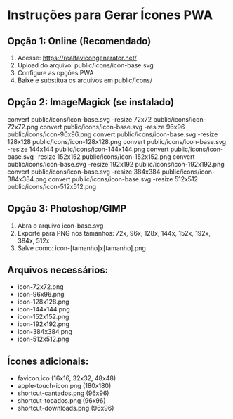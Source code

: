 # Instruções para Gerar Ícones PWA

## Opção 1: Online (Recomendado)
1. Acesse: https://realfavicongenerator.net/
2. Upload do arquivo: public/icons/icon-base.svg
3. Configure as opções PWA
4. Baixe e substitua os arquivos em public/icons/

## Opção 2: ImageMagick (se instalado)
convert public/icons/icon-base.svg -resize 72x72 public/icons/icon-72x72.png
convert public/icons/icon-base.svg -resize 96x96 public/icons/icon-96x96.png
convert public/icons/icon-base.svg -resize 128x128 public/icons/icon-128x128.png
convert public/icons/icon-base.svg -resize 144x144 public/icons/icon-144x144.png
convert public/icons/icon-base.svg -resize 152x152 public/icons/icon-152x152.png
convert public/icons/icon-base.svg -resize 192x192 public/icons/icon-192x192.png
convert public/icons/icon-base.svg -resize 384x384 public/icons/icon-384x384.png
convert public/icons/icon-base.svg -resize 512x512 public/icons/icon-512x512.png

## Opção 3: Photoshop/GIMP
1. Abra o arquivo icon-base.svg
2. Exporte para PNG nos tamanhos: 72x, 96x, 128x, 144x, 152x, 192x, 384x, 512x
3. Salve como: icon-[tamanho]x[tamanho].png

## Arquivos necessários:
- icon-72x72.png
- icon-96x96.png
- icon-128x128.png
- icon-144x144.png
- icon-152x152.png
- icon-192x192.png
- icon-384x384.png
- icon-512x512.png

## Ícones adicionais:
- favicon.ico (16x16, 32x32, 48x48)
- apple-touch-icon.png (180x180)
- shortcut-cantados.png (96x96)
- shortcut-tocados.png (96x96)  
- shortcut-downloads.png (96x96)